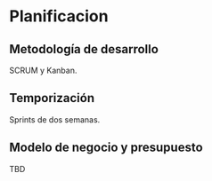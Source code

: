 # Planificacion

## Metodología de desarrollo

SCRUM y Kanban.

## Temporización

Sprints de dos semanas.

## Modelo de negocio y presupuesto

TBD
